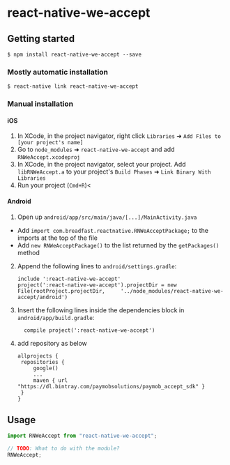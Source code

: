 # react-native-we-accept

## Getting started

`$ npm install react-native-we-accept --save`

### Mostly automatic installation

`$ react-native link react-native-we-accept`

### Manual installation

#### iOS

1. In XCode, in the project navigator, right click `Libraries` ➜ `Add Files to [your project's name]`
2. Go to `node_modules` ➜ `react-native-we-accept` and add `RNWeAccept.xcodeproj`
3. In XCode, in the project navigator, select your project. Add `libRNWeAccept.a` to your project's `Build Phases` ➜ `Link Binary With Libraries`
4. Run your project (`Cmd+R`)<

#### Android

1. Open up `android/app/src/main/java/[...]/MainActivity.java`

- Add `import com.breadfast.reactnative.RNWeAcceptPackage;` to the imports at the top of the file
- Add `new RNWeAcceptPackage()` to the list returned by the `getPackages()` method

2. Append the following lines to `android/settings.gradle`:
   ```
   include ':react-native-we-accept'
   project(':react-native-we-accept').projectDir = new File(rootProject.projectDir, 	'../node_modules/react-native-we-accept/android')
   ```
3. Insert the following lines inside the dependencies block in `android/app/build.gradle`:
   ```
     compile project(':react-native-we-accept')
   ```
4. add repository as below
   ```
   allprojects {
   	repositories {
   		google()
   		...
   		maven { url "https://dl.bintray.com/paymobsolutions/paymob_accept_sdk" }
   	}
   }
   ```

## Usage

```javascript
import RNWeAccept from "react-native-we-accept";

// TODO: What to do with the module?
RNWeAccept;
```
